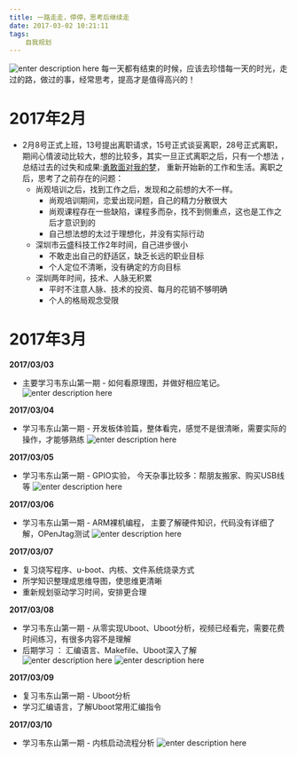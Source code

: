 ```yaml
---
title: 一路走走，停停，思考后继续走
date: 2017-03-02 10:21:11
tags:
	自我规划
---
```


![enter description here][1]
每一天都有结束的时候，应该去珍惜每一天的时光，走过的路，做过的事，经常思考，提高才是值得高兴的！

<!-- more -->

# 2017年2月

 - 2月8号正式上班，13号提出离职请求，15号正式谈妥离职，28号正式离职，期间心情波动比较大，想的比较多，其实一旦正式离职之后，只有一个想法 ，总结过去的过失和成果:[勇敢面对我的梦][2]， 重新开始新的工作和生活。离职之后，思考了之前存在的问题：
    - 尚观培训之后，找到工作之后，发现和之前想的大不一样。
    	- 尚观培训期间，恋爱出现问题，自己的精力分散很大
    	- 尚观课程存在一些缺陷，课程多而杂，找不到侧重点，这也是工作之后才意识到的
    	- 自己想法想的太过于理想化，并没有实际行动
    - 深圳市云盛科技工作2年时间，自己进步很小
    	- 不敢走出自己的舒适区，缺乏长远的职业目标
    	- 个人定位不清晰，没有确定的方向目标
    - 深圳两年时间，技术、人脉无积累
    	- 平时不注意人脉、技术的投资、每月的花销不够明确
    	- 个人的格局观念受限   

# 2017年3月

**2017/03/03**

 - 主要学习韦东山第一期 - 如何看原理图，并做好相应笔记。 
![enter description here][3]

**2017/03/04**
  

 - 学习韦东山第一期 - 开发板体验篇，整体看完，感觉不是很清晰，需要实际的操作，才能够熟练
![enter description here][4]

**2017/03/05**

 - 学习韦东山第一期 - GPIO实验， 今天杂事比较多：帮朋友搬家、购买USB线等
 ![enter description here][5]

**2017/03/06**

 - 学习韦东山第一期 - ARM裸机编程， 主要了解硬件知识，代码没有详细了解，OPenJtag测试
![enter description here][6]

**2017/03/07**

 - 复习烧写程序、u-boot、内核、文件系统烧录方式
 - 所学知识整理成思维导图，使思维更清晰
 - 重新规划驱动学习时间，安排更合理

**2017/03/08**

 - 学习韦东山第一期 - 从零实现Uboot、Uboot分析，视频已经看完，需要花费时间练习，有很多内容不是理解
 - 后期学习 ： 汇编语言、Makefile、Uboot深入了解
![enter description here][7]
![enter description here][8]

**2017/03/09**

- 复习韦东山第一期 - Uboot分析
- 学习汇编语言，了解Uboot常用汇编指令

**2017/03/10**

- 学习韦东山第一期 - 内核启动流程分析
![enter description here][9]


  [1]: http://oimqf80rv.bkt.clouddn.com/1489157960498.jpg "图1.jpg"
  [2]: https://wisezhao.github.io/2017/02/21/%E5%8B%87%E6%95%A2%E7%9A%84%E5%8E%BB%E9%9D%A2%E5%AF%B9/
  [3]: http://oimqf80rv.bkt.clouddn.com/1489157960500.jpg "1488538270039.jpg"
  [4]: http://oimqf80rv.bkt.clouddn.com/1489157960500.jpg "1488636674932.jpg"
  [5]: http://oimqf80rv.bkt.clouddn.com/1489157960501.jpg "1488811436058.jpg"
  [6]: http://oimqf80rv.bkt.clouddn.com/1489157960501.jpg "1488811496752.jpg"
  [7]: http://oimqf80rv.bkt.clouddn.com/1489157960501.jpg "1488975434808.jpg"
  [8]: http://oimqf80rv.bkt.clouddn.com/1489157960502.jpg "1488975462447.jpg"
  [9]: http://oimqf80rv.bkt.clouddn.com/1489157960511.jpg "1489156951614.jpg"
